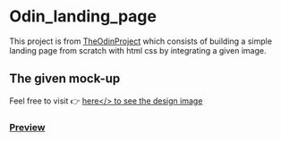 # Odin_landing_page
This project is from <a href="https://www.theodinproject.com/">TheOdinProject</a> which consists of building a simple landing page from scratch with html css by integrating a given image.
## The given mock-up
Feel free to visit 👉 <a href="https://cdn.statically.io/gh/TheOdinProject/curriculum/81a5d553f4073e593d23a6ab00d50eef8620796d/foundations/html_css/project/imgs/01.png">here</> to see the design image
### Preview

